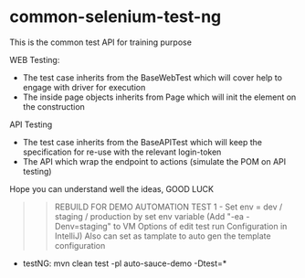 # common-selenium-test-ng

This is the common test API for training purpose

WEB Testing:
 - The test case inherits from the BaseWebTest which will cover help to engage with driver for execution
 - The inside page objects inherits from Page which will init the element on the construction

API Testing
 - The test case inherits from the BaseAPITest which will keep the specification for re-use with the relevant login-token
 - The API which wrap the endpoint to actions (simulate the POM on API testing)

Hope you can understand well the ideas,
GOOD LUCK

>> REBUILD FOR DEMO AUTOMATION TEST
1 - Set env = dev / staging / production by set env variable (Add "-ea -Denv=staging" to VM Options of edit test run Configuration in IntelliJ)
> Also can set as tamplate to auto gen the template configuration

- testNG: mvn clean test -pl auto-sauce-demo -Dtest=*





